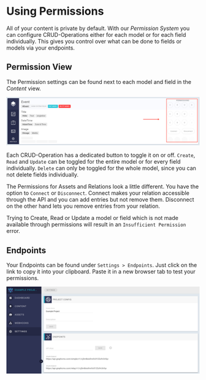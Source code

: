 # Using Permissions

All of your content is private by default. With our *Permission System* you can configure CRUD-Operations either for each model or for each field individually. This gives you control over what can be done to fields or models via your endpoints.

## Permission View

The Permission settings can be found next to each model and field in the *Content* view.

![Permission View](../img/guides/permission_view.png)

Each CRUD-Operation has a dedicated button to toggle it on or off. `Create`, `Read` and `Update` can be toggled for the entire model or for every field individually. `Delete` can only be toggled for the whole model, since you can not delete fields individually.

The Permissions for Assets and Relations look a little different. You have the option to `Connect` or `Disconnect`. Connect makes your relation accessible through the API and you can add entries but not remove them. Disconnect on the other hand lets you remove entries from your relation.

Trying to Create, Read or Update a model or field which is not made available through permissions will result in an `Insufficient Permission` error.

## Endpoints

Your Endpoints can be found under `Settings > Endpoints`. Just click on the link to copy it into your clipboard. Paste it in a new browser tab to test your permissions.

![Endpoint Settings](../img/guides/endpoints.png)